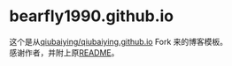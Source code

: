 # bearfly1990.github.io
这个是从[qiubaiying/qiubaiying.github.io](https://github.com/qiubaiying/qiubaiying.github.io) Fork 来的博客模板。\
感谢作者，并附上原[README](https://github.com/qiubaiying/qiubaiying.github.io/blob/master/README.md)。
